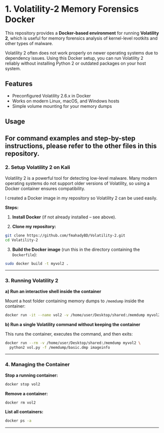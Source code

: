 # 1.  Volatility-2 Memory Forensics Docker

This repository provides a **Docker-based environment** for running **Volatility 2**, which is useful for memory forensics analysis of kernel-level rootkits and other types of malware.  

Volatility 2 often does not work properly on newer operating systems due to dependency issues. Using this Docker setup, you can run Volatility 2 reliably without installing Python 2 or outdated packages on your host system.  

## Features
- Preconfigured Volatility 2.6.x in Docker  
- Works on modern Linux, macOS, and Windows hosts  
- Simple volume mounting for your memory dumps  

## Usage
For command examples and step-by-step instructions, please refer to the other files in this repository.  
---


### 2. Setup Volatility 2 on Kali

Volatility 2 is a powerful tool for detecting low-level malware. Many modern operating systems do not support older versions of Volatility, so using a Docker container ensures compatibility.

I created a Docker image in my repository so Volatility 2 can be used easily.

**Steps:**

1. **Install Docker** (if not already installed – see above).

2. **Clone my repository:**

```bash
git clone https://github.com/fmahadyBD/Volatility-2.git
cd Volatility-2
```

3. **Build the Docker image** (run this in the directory containing the `Dockerfile`):

```bash
sudo docker build -t myvol2 .
```

---

### 3. Running Volatility 2

**a) Run an interactive shell inside the container**

Mount a host folder containing memory dumps to `/memdump` inside the container:

```bash
docker run -it --name vol2 -v /home/user/Desktop/shared:/memdump myvol2 bash
```

**b) Run a single Volatility command without keeping the container**

This runs the container, executes the command, and then exits:

```bash
docker run --rm -v /home/user/Desktop/shared:/memdump myvol2 \
  python2 vol.py -f /memdump/basic.dmp imageinfo
```

---

### 4. Managing the Container

**Stop a running container:**

```bash
docker stop vol2
```

**Remove a container:**

```bash
docker rm vol2
```

**List all containers:**

```bash
docker ps -a
```

---
